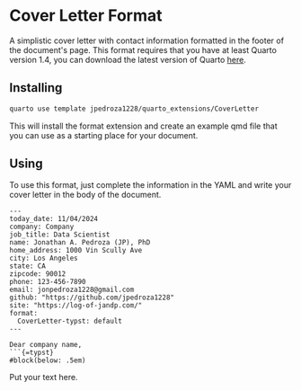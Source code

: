 # Cover Letter Format

A simplistic cover letter with contact information formatted in the footer of the document's page. This format requires that you have at least Quarto version 1.4, you can download the latest version of Quarto [here](https://quarto.org/docs/get-started/).

## Installing

```bash
quarto use template jpedroza1228/quarto_extensions/CoverLetter
```

This will install the format extension and create an example qmd file that you can use as a starting place for your document.

## Using

To use this format, just complete the information in the YAML and write your cover letter in the body of the document. 

```{tex}
---
today_date: 11/04/2024
company: Company
job_title: Data Scientist
name: Jonathan A. Pedroza (JP), PhD
home_address: 1000 Vin Scully Ave
city: Los Angeles
state: CA
zipcode: 90012
phone: 123-456-7890
email: jonpedroza1228@gmail.com
github: "https://github.com/jpedroza1228"
site: "https://log-of-jandp.com/"
format:
  CoverLetter-typst: default
---

Dear company name,
```{=typst}
#block(below: .5em)
```
Put your text here.
```

